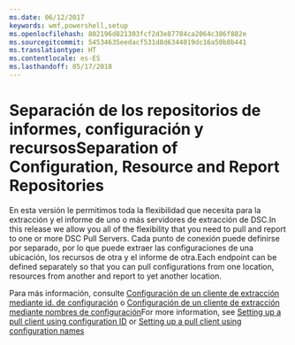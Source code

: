 ```yaml
---
ms.date: 06/12/2017
keywords: wmf,powershell,setup
ms.openlocfilehash: 802196d821303fcf2d3e87784ca2064c386f882e
ms.sourcegitcommit: 54534635eedacf531d8d6344019dc16a50b8b441
ms.translationtype: HT
ms.contentlocale: es-ES
ms.lasthandoff: 05/17/2018
---
```

# <a name="separation-of-configuration-resource-and-report-repositories"></a><span data-ttu-id="c87f2-102">Separación de los repositorios de informes, configuración y recursos</span><span class="sxs-lookup"><span data-stu-id="c87f2-102">Separation of Configuration, Resource and Report Repositories</span></span>

<span data-ttu-id="c87f2-103">En esta versión le permitimos toda la flexibilidad que necesita para la extracción y el informe de uno o más servidores de extracción de DSC.</span><span class="sxs-lookup"><span data-stu-id="c87f2-103">In this release we allow you all of the flexibility that you need to pull and report to one or more DSC Pull Servers.</span></span> <span data-ttu-id="c87f2-104">Cada punto de conexión puede definirse por separado, por lo que puede extraer las configuraciones de una ubicación, los recursos de otra y el informe de otra.</span><span class="sxs-lookup"><span data-stu-id="c87f2-104">Each endpoint can be defined separately so that you can pull configurations from one location, resources from another and report to yet another location.</span></span>

<span data-ttu-id="c87f2-105">Para más información, consulte [Configuración de un cliente de extracción mediante id. de configuración](https://msdn.microsoft.com/powershell/dsc/pullclientconfigid) o [Configuración de un cliente de extracción mediante nombres de configuración](https://msdn.microsoft.com/powershell/dsc/pullclientconfignames)</span><span class="sxs-lookup"><span data-stu-id="c87f2-105">For more information, see [Setting up a pull client using configuration ID](https://msdn.microsoft.com/powershell/dsc/pullclientconfigid) or [Setting up a pull client using configuration names](https://msdn.microsoft.com/powershell/dsc/pullclientconfignames)</span></span>
